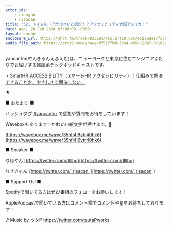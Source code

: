 ```yaml
---
actor_ids:
    - rihoyan
    - risacan
title: "52. トイレのドアが小さいと訴訟！？アクセシビリティ大国アメリカ！"
date: Wed, 28 Feb 2024 03:00:00 -0000
layout: anchor
enclosure_url: https://chrt.fm/track/D33GD1/rss.art19.com/episodes/f376d771-70f5-4ce2-b012-25780bf82015.mp3?rss_browser=BAhJIglSdWJ5BjoGRVQ%3D--b5256dfb3e291f0e61e613b6a95f6f144da168ba
audio_file_path: https://art19.com/shows/df57f7bd-37e4-465d-90a7-5c18294f290b/episodes/f376d771-70f5-4ce2-b012-25780bf82015/embed
---
```


yancanfm(やんきゃんえふえむ)は、ニューヨークと東京に住むエンジニアふたりでお届けする雑談系テックポッドキャストです。

・[SmartHR ACCESSIBILITY（スマートHR アクセシビリティ）｜仕組みで解決できることを、やさしさで解決しない。](https://accessibility.smarthr.co.jp/)

★

■ おたより ■

ハッシュタグ [⁠#yancanfm](https://twitter.com/search?q=%E2%81%A0%23yancanfm&src=typed_query&f=live)⁠ で感想や質問をお待ちしています！

Waveboxもあります！かわいい絵文字が押せます。🥰

[https://wavebox.me/wave/35nfi4i6ytr40hk6](https://wavebox.me/wave/35nfi4i6ytr40hk6)

■ Speaker ■

りほやん [⁠https://twitter.com/rllllho⁠](https://twitter.com/rllllho)

りさきゃん ⁠[https://twitter.com/_risacan_⁠](https://twitter.com/_risacan_)

■ Support Us! ■

Spotifyで聞いてる方はぜひ番組のフォローをお願いします！

ApplePodcastで聞いている方はコメント欄でコメントや星をお待ちしております！

♪ Music by ツタP ⁠https://twitter.com/tsutaPworks
